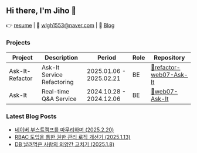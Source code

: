 ## Hi there, I'm Jiho 🙌

👉 [resume](https://drive.google.com/file/d/1OoSi0pyC-GH2Vdaszqgp1NCZusb200GQ/view?usp=drive_link) | 📧 wlgh1553@naver.com | 📝 [Blog](https://velog.io/@wlgh1553/posts)

### Projects
  
| Project | Description | Period | Role | Repository |
|---------|------------|--------|-------------------|------------|
| Ask-It-Refactor | Ask-It Service Refactoring | 2025.01.06 - 2025.02.21 | BE | [🔗refactor-web07-Ask-It](https://github.com/boostcampwm-2024/refactor-web07-Ask-It) |
| Ask-It | Real-time Q&A Service | 2024.10.28 - 2024.12.06 | BE | [🔗web07-Ask-It](https://github.com/boostcampwm-2024/web07-Ask-It) |

### Latest Blog Posts
- [네이버 부스트캠프를 마무리하며 (2025.2.20)](https://velog.io/@wlgh1553/%EB%84%A4%EC%9D%B4%EB%B2%84-%EB%B6%80%EC%8A%A4%ED%8A%B8%EC%BA%A0%ED%94%84%EB%A5%BC-%EB%A7%88%EB%AC%B4%EB%A6%AC%ED%95%98%EB%A9%B0)
- [RBAC 도입을 통한 권한 관리 로직 개선기 (2025.1.13)](https://velog.io/@wlgh1553/RBAC-%EB%8F%84%EC%9E%85%EC%9D%84-%ED%86%B5%ED%95%9C-%EA%B6%8C%ED%95%9C-%EA%B4%80%EB%A6%AC-%EB%A1%9C%EC%A7%81-%EA%B0%9C%EC%84%A0%EA%B8%B0)
- [DB 날려먹은 사람의 외양간 고치기 (2025.1.8)](https://velog.io/@wlgh1553/DB-%EB%82%A0%EB%A0%A4%EB%A8%B9%EC%9D%80-%EC%82%AC%EB%9E%8C%EC%9D%98-%EC%99%B8%EC%96%91%EA%B0%84-%EA%B3%A0%EC%B9%98%EA%B8%B0)
